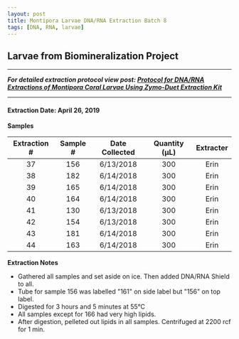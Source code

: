 ```yaml
---
layout: post
title: Montipora Larvae DNA/RNA Extraction Batch 8
tags: [DNA, RNA, larvae]
---
```


## Larvae from Biomineralization Project

--- 
***For detailed extraction protocol view post: [Protocol for DNA/RNA Extractions of Montipora Coral Larvae Using Zymo-Duet Extraction Kit](https://echille.github.io/E.-Chille-Open-Lab-Notebook/Protocol-for-DNA-RNA-Extractions-of-Montipora-Coral-Larvae-Using-Zymo-Duet-Extraction-Kit/)***

---


#### Extraction Date: April 26, 2019
**Samples**

|Extraction #|Sample #|Date Collected|Quantity (µL)|Extracter|
|:------------:|:-----:|:-------:|:------:|:------:|
|37|156|6/13/2018|300|Erin|
|38|182|6/14/2018|300|Erin|
|39|165|6/14/2018|300|Erin|
|40|164|6/14/2018|300|Erin|
|41|130|6/13/2018|300|Erin|
|42|154|6/13/2018|300|Erin|
|43|181|6/14/2018|300|Erin|
|44|163|6/14/2018|300|Erin|



**Extraction Notes**
- Gathered all samples and set aside on ice. Then added DNA/RNA Shield to all.
- Tube for sample 156 was labelled "161" on side label but "156" on top label.
- Digested for 3 hours and 5 minutes at 55°C
- All samples except for 166 had very high lipids.
- After digestion, pelleted out lipids in all samples. Centrifuged at 2200 rcf for 1 min.

